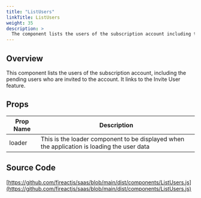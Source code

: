 ```yaml
---
title: "ListUsers"
linkTitle: ListUsers
weight: 35
description: >
  The component lists the users of the subscription account including the pending users.
---
```

## Overview

This component lists the users of the subscription account, including the pending users who are invited to the account. It links to the Invite User feature.

## Props

| Prop Name | Description |
| --- | --- |
| loader | This is the loader component to be displayed when the application is loading the user data |

## Source Code

[https://github.com/fireactjs/saas/blob/main/dist/components/ListUsers.js](https://github.com/fireactjs/saas/blob/main/dist/components/ListUsers.js)
